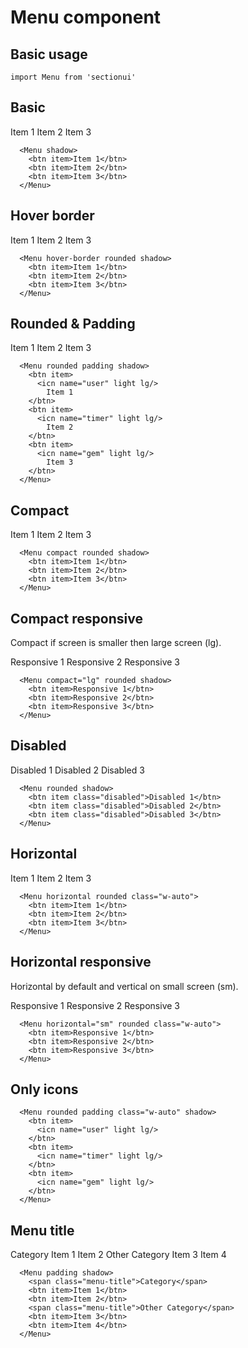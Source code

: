 # Menu component

## Basic usage

```
import Menu from 'sectionui'
```

## Basic

<div class="flex flex-wrap items-center gap-3">
  <mnu shadow>
    <btn item>Item 1</btn>
    <btn item>Item 2</btn>
    <btn item>Item 3</btn>
  </mnu>
</div>

```
  <Menu shadow>
    <btn item>Item 1</btn>
    <btn item>Item 2</btn>
    <btn item>Item 3</btn>
  </Menu>
```

## Hover border

<div class="flex flex-wrap items-center gap-3">
  <mnu hover-border rounded shadow>
    <btn item>Item 1</btn>
    <btn item>Item 2</btn>
    <btn item>Item 3</btn>
  </mnu>
</div>

```
  <Menu hover-border rounded shadow>
    <btn item>Item 1</btn>
    <btn item>Item 2</btn>
    <btn item>Item 3</btn>
  </Menu>
```

## Rounded & Padding

<div class="flex flex-wrap items-center gap-3">
  <mnu rounded padding shadow>
    <btn item>
      <icn name="user" light lg/>
        Item 1
    </btn>
    <btn item>
      <icn name="timer" light lg/>
        Item 2
    </btn>
    <btn item>
      <icn name="gem" light lg/>
        Item 3
    </btn>
  </mnu>
</div>

```
  <Menu rounded padding shadow>
    <btn item>
      <icn name="user" light lg/>
        Item 1
    </btn>
    <btn item>
      <icn name="timer" light lg/>
        Item 2
    </btn>
    <btn item>
      <icn name="gem" light lg/>
        Item 3
    </btn>
  </Menu>
```

## Compact

<div class="flex flex-wrap items-center gap-3">
  <mnu compact rounded shadow>
    <btn item>Item 1</btn>
    <btn item>Item 2</btn>
    <btn item>Item 3</btn>
  </mnu>
</div>

```
  <Menu compact rounded shadow>
    <btn item>Item 1</btn>
    <btn item>Item 2</btn>
    <btn item>Item 3</btn>
  </Menu>
```

## Compact responsive


Compact if screen is smaller then large screen (lg).

<div class="flex flex-wrap items-center gap-3">
  <mnu compact="lg" rounded shadow>
    <btn item>Responsive 1</btn>
    <btn item>Responsive 2</btn>
    <btn item>Responsive 3</btn>
  </mnu>
</div>

```
  <Menu compact="lg" rounded shadow>
    <btn item>Responsive 1</btn>
    <btn item>Responsive 2</btn>
    <btn item>Responsive 3</btn>
  </Menu>
```


## Disabled

<div class="flex flex-wrap items-center gap-3">
  <mnu rounded>
    <btn item class="disabled">Disabled 1</btn>
    <btn item class="disabled">Disabled 2</btn>
    <btn item class="disabled">Disabled 3</btn>
  </mnu>
</div>

```
  <Menu rounded shadow>
    <btn item class="disabled">Disabled 1</btn>
    <btn item class="disabled">Disabled 2</btn>
    <btn item class="disabled">Disabled 3</btn>
  </Menu>
```

## Horizontal

<div class="flex flex-wrap items-center gap-3">
  <mnu horizontal rounded class="w-auto" shadow>
    <btn item>Item 1</btn>
    <btn item>Item 2</btn>
    <btn item>Item 3</btn>
  </mnu>
</div>

```
  <Menu horizontal rounded class="w-auto">
    <btn item>Item 1</btn>
    <btn item>Item 2</btn>
    <btn item>Item 3</btn>
  </Menu>
```

## Horizontal responsive

Horizontal by default and vertical on small screen (sm).

<div class="flex flex-wrap items-center gap-3">
  <mnu horizontal="sm" rounded class="w-auto" shadow>
    <btn item>Responsive 1</btn>
    <btn item>Responsive 2</btn>
    <btn item>Responsive 3</btn>
  </mnu>
</div>

```
  <Menu horizontal="sm" rounded class="w-auto">
    <btn item>Responsive 1</btn>
    <btn item>Responsive 2</btn>
    <btn item>Responsive 3</btn>
  </Menu>
```

## Only icons

<div class="flex flex-wrap items-center gap-3">
  <mnu rounded padding class="w-auto" shadow>
    <btn item>
      <icn name="user" light lg/>
    </btn>
    <btn item>
      <icn name="timer" light lg/>
    </btn>
    <btn item>
      <icn name="gem" light lg/>
    </btn>
  </mnu>
</div>

```
  <Menu rounded padding class="w-auto" shadow>
    <btn item>
      <icn name="user" light lg/>
    </btn>
    <btn item>
      <icn name="timer" light lg/>
    </btn>
    <btn item>
      <icn name="gem" light lg/>
    </btn>
  </Menu>
```

## Menu title

<div class="flex flex-wrap items-center gap-3">
  <mnu padding shadow>
    <span class="menu-title">Category</span>
    <btn item>Item 1</btn>
    <btn item>Item 2</btn>
    <span class="menu-title">Other Category</span>
    <btn item>Item 3</btn>
    <btn item>Item 4</btn>
  </mnu>
</div>

```
  <Menu padding shadow>
    <span class="menu-title">Category</span>
    <btn item>Item 1</btn>
    <btn item>Item 2</btn>
    <span class="menu-title">Other Category</span>
    <btn item>Item 3</btn>
    <btn item>Item 4</btn>
  </Menu>
```